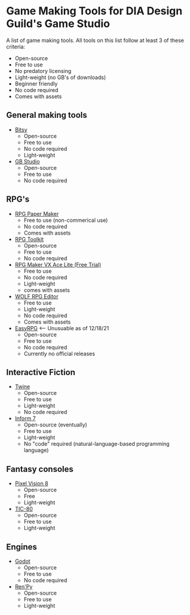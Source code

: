 # Game Making Tools for DIA Design Guild's Game Studio
A list of game making tools. All tools on this list follow at least 3 of these criteria:
- Open-source
- Free to use
- No predatory licensing
- Light-weight (no GB's of downloads)
- Beginner friendly
- No code required
- Comes with assets

## General making tools
- [Bitsy](https://ledoux.itch.io/bitsy)
  - Open-source
  - Free to use
  - No code required
  - Light-weight
- [GB Studio](https://chrismaltby.itch.io/gb-studio)
  - Open-source
  - Free to use
  - No code required

## RPG's
- [RPG Paper Maker](https://wano.itch.io/rpg-paper-maker)
  - Free to use (non-commerical use)
  - No code required
  - Comes with assets
- [RPG Toolkit](http://www.rpgtoolkit.net/)
  - Open-source
  - Free to use
  - No code required
- [RPG Maker VX Ace Lite (Free Trial)](https://old.rpgmakerweb.com/download/free-programs/rpg-maker-vx-ace-lite/download-rpg-maker-vx-ace-lite)
  - Free to use
  - No code required
  - Light-weight
  - comes with assets
- [WOLF RPG Editor](https://www.moddb.com/engines/wolf-rpg-editor)
  - Free to use
  - Light-weight
  - No code required
  - Comes with assets
- [EasyRPG](https://easyrpg.org/) <-- Unusuable as of 12/18/21
  - Open-source
  - Free to use
  - No code required
  - Currently no official releases

## Interactive Fiction
- [Twine](http://twinery.org/)
  - Open-source
  - Free to use
  - Light-weight
  - No code required
- [Inform 7](http://inform7.com/)
  - Open-source (eventually)
  - Free to use
  - Light-weight
  - No "code" required (natural-language-based programming language)
  
## Fantasy consoles
- [Pixel Vision 8](https://pixelvision8.github.io/Website/)
  - Open-source
  - Free
  - Light-weight
- [TIC-80](https://tic80.com/)
  - Open-source
  - Free to use
  - Light-weight

## Engines
- [Godot](https://godotengine.org/)
  - Open-source
  - Free to use
  - No code required
- [Ren'Py](https://www.renpy.org/)
  - Open-source
  - Free to use
  - Light-weight